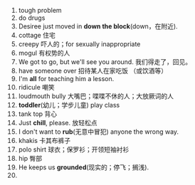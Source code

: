 1.  tough problem
2.  do drugs
3.  Desiree just moved in **down the block**(down，在附近).
4.  cottage 住宅
5.  creepy 吓人的；for sexually inappropriate
6.  mogul 有权势的人
7.  We got to go, but we'll see you around. 我们得走了，回见。
8.  have someone over   招待某人在家吃饭 （或饮酒等）
9.  I'm **all** for teaching him a lesson.
10. ridicule 嘲笑
11. loudmouth bully 大嘴巴；喋喋不休的人；大放厥词的人
12. **toddler**(幼儿；学步儿童) play class 
13. tank top 背心
14. Just **chill**, please. 放轻松点
15. I don't want to **rub**(无意中冒犯) anyone the wrong way.
16. khakis 卡其布裤子
17. polo shirt 球衣；保罗衫；开领短袖衬衫
18. hip 臀部
19. He keeps us **grounded**(现实的；停飞；搁浅).
20. 
